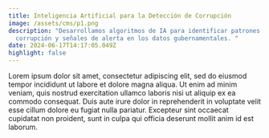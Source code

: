 ```yaml
---
title: Inteligencia Artificial para la Detección de Corrupción
image: /assets/cms/p1.png
description: "Desarrollamos algoritmos de IA para identificar patrones de
  corrupción y señales de alerta en los datos gubernamentales. "
date: 2024-06-17T14:17:05.049Z
highlight: false
---
```

<!--StartFragment-->

Lorem ipsum dolor sit amet, consectetur adipiscing elit, sed do eiusmod tempor incididunt ut labore et dolore magna aliqua. Ut enim ad minim veniam, quis nostrud exercitation ullamco laboris nisi ut aliquip ex ea commodo consequat. Duis aute irure dolor in reprehenderit in voluptate velit esse cillum dolore eu fugiat nulla pariatur. Excepteur sint occaecat cupidatat non proident, sunt in culpa qui officia deserunt mollit anim id est laborum.

<!--EndFragment-->